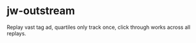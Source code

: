 # jw-outstream
Replay vast tag ad, quartiles only track once, click through works across all replays. 
